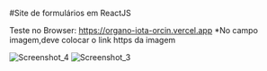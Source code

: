 #Site de formulários em ReactJS

Teste no Browser: https://organo-iota-orcin.vercel.app
*No campo imagem,deve colocar o link https da imagem

![Screenshot_4](https://user-images.githubusercontent.com/89049285/217962199-57ca5e7e-4da9-4471-99d4-64f398ba2f05.png)
![Screenshot_3](https://user-images.githubusercontent.com/89049285/217962228-8af15b3e-d27f-4e1d-bd0c-07254092a98a.png)
